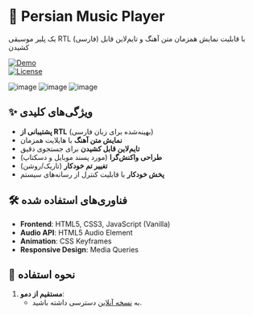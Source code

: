 # 🎵 Persian Music Player

یک پلیر موسیقی RTL (فارسی) با قابلیت نمایش همزمان متن آهنگ و تایم‌لاین قابل کشیدن  

[![Demo](https://img.shields.io/badge/Live-Demo-brightgreen?style=for-the-badge)](https://theamirreza.great-site.net/Music/)  
[![License](https://img.shields.io/badge/License-MIT-blue?style=for-the-badge)](LICENSE)  

![image](https://github.com/user-attachments/assets/d0178434-8c7f-4d27-8836-294dc18baaa6)
![image](https://github.com/user-attachments/assets/3fc12961-b81f-4e59-a4f4-e0b8d3d2d2b4)
![image](https://github.com/user-attachments/assets/05ed4ac6-51b7-443a-96c9-374105e8a06d)



## ✨ ویژگی‌های کلیدی  
- **پشتیبانی از RTL** (بهینه‌شده برای زبان فارسی)  
- **نمایش متن آهنگ** با هایلایت همزمان  
- **تایم‌لاین قابل کشیدن** برای جستجوی دقیق  
- **طراحی واکنش‌گرا** (مورد پسند موبایل و دسکتاپ)  
- **تغییر تم خودکار** (تاریک/روشن)  
- **پخش خودکار** با قابلیت کنترل از رسانه‌های سیستم  

## 🛠️ فناوری‌های استفاده شده  
- **Frontend**: HTML5, CSS3, JavaScript (Vanilla)  
- **Audio API**: HTML5 Audio Element  
- **Animation**: CSS Keyframes  
- **Responsive Design**: Media Queries  

## 🚀 نحوه استفاده  
1. **مستقیم از دمو**:  
   - به [نسخه آنلاین](https://theamirreza.great-site.net/Music/) دسترسی داشته باشید.  
